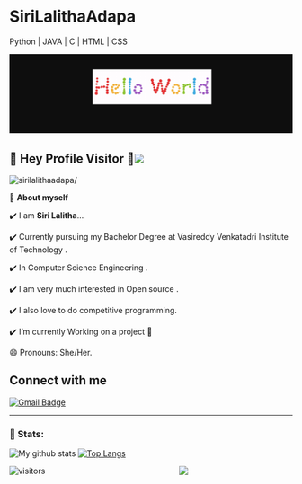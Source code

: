 # SiriLalithaAdapa
Python | JAVA | C | HTML | CSS

<p align="center">
  <img src="https://github.com/sirilalithaadapa/SiriLalithaAdapa/blob/master/HelloWorld.png">
</p>  
     
      
## :rainbow: Hey Profile Visitor :eyes:<img src="https://raw.githubusercontent.com/iampavangandhi/iampavangandhi/master/gifs/Hi.gif" width="30px">
<p align="left"> <img src=https://komarev.com/ghpvc/?username=sirilalithaadapa alt=sirilalithaadapa/></p>

🌱 **About myself**<br>

✔️ I am **Siri Lalitha**...  

✔️ Currently pursuing my Bachelor Degree at Vasireddy Venkatadri Institute of Technology .

✔️ In Computer Science Engineering .

✔️ I am very much interested in Open source . 

✔️ I also love to do competitive programming.<br>
     
✔️ I’m currently Working on a project 👯
 
😄 Pronouns: She/Her.
<br>
 
## Connect with me

[![Gmail Badge](https://img.shields.io/badge/-sirilalitha9088@gmail.com-c14438?style=flat-square&logo=Gmail&logoColor=white&link=mailto:sirilalitha9088@gmail.com)](mailto:sirilalitha9088@gmail.com)

<hr>

### 📶 Stats:

![My github stats](https://github-readme-stats.vercel.app/api?username=sirilalithaadapa&show_icons=true&title_color=fff&icon_color=79ff97&text_color=9f9f9f&bg_color=151515&count_private=true&width=40%&align=left)  [![Top Langs](https://github-readme-stats.vercel.app/api/top-langs/?username=sirilalithaadapa&theme=dark&layout=compact&align=right&width=40%)](https://github.com/sirilalithaadapa/github-readme-stats)

<img src="https://surat.ertir.com/NtIV1wRg9zbjKJTZwJ.gif" align="right" width="40%">  

![visitors](https://profile-counter.glitch.me/sirilalithaadapa/count.svg?align=center)
